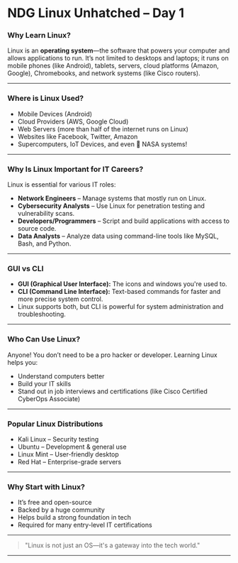 # NDG Linux Unhatched – Day 1

###  Why Learn Linux?

Linux is an **operating system**—the software that powers your computer and allows applications to run. It’s not limited to desktops and laptops; it runs on mobile phones (like Android), tablets, servers, cloud platforms (Amazon, Google), Chromebooks, and network systems (like Cisco routers).

---

###  Where is Linux Used?

-  Mobile Devices (Android)
-  Cloud Providers (AWS, Google Cloud)
-  Web Servers (more than half of the internet runs on Linux)
-  Websites like Facebook, Twitter, Amazon
-  Supercomputers, IoT Devices, and even 🚀 NASA systems!

---

###  Why Is Linux Important for IT Careers?

Linux is essential for various IT roles:

-  **Network Engineers** – Manage systems that mostly run on Linux.
-  **Cybersecurity Analysts** – Use Linux for penetration testing and vulnerability scans.
-  **Developers/Programmers** – Script and build applications with access to source code.
-  **Data Analysts** – Analyze data using command-line tools like MySQL, Bash, and Python.

---

### GUI vs CLI

- **GUI (Graphical User Interface):** The icons and windows you're used to.
- **CLI (Command Line Interface):** Text-based commands for faster and more precise system control.
- Linux supports both, but CLI is powerful for system administration and troubleshooting.

---

###  Who Can Use Linux?

Anyone! You don’t need to be a pro hacker or developer. Learning Linux helps you:
- Understand computers better
- Build your IT skills
- Stand out in job interviews and certifications (like Cisco Certified CyberOps Associate)

---

###  Popular Linux Distributions

-  Kali Linux – Security testing
-  Ubuntu – Development & general use
-  Linux Mint – User-friendly desktop
-  Red Hat – Enterprise-grade servers

---

###  Why Start with Linux?

-  It’s free and open-source
-  Backed by a huge community
-  Helps build a strong foundation in tech
-  Required for many entry-level IT certifications

---

> "Linux is not just an OS—it's a gateway into the tech world."

---
